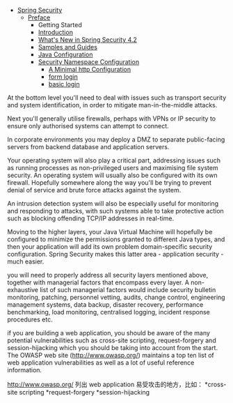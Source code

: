 - [Spring Security](/security/README.md)
  - [Preface](/security/preface/README.md)
    - Getting Started
    - [Introduction](/security/preface/introduction.md)
    - [What's New in Spring Security 4.2](/security/preface/whats-new.md)
    - [Samples and Guides](/security/preface/samples.md)
    - [Java Configuration](/security/preface/java-config.md)
    - [Security Namespace Configuration](/security/preface/namespace/README.md)
      - [A Minimal http Configuration](/security/preface/namespace/minimal-http.md)
      - [form login](/security/preface/namespace/form-login.md)
      - [basic login](/security/preface/namespace/basic-login.md)


At the bottom level you'll need to deal with issues such as transport security and system identification, in order to mitigate man-in-the-middle attacks.


Next you'll generally utilise firewalls, perhaps with VPNs or IP security to ensure only authorised systems can attempt to connect.


In corporate environments you may deploy a DMZ to separate public-facing servers from backend database and application servers.


Your operating system will also play a critical part, addressing issues such as running processes as non-privileged users and maximising file system security. An operating system will usually also be configured with its own firewall. Hopefully somewhere along the way you'll be trying to prevent denial of service and brute force attacks against the system.


An intrusion detection system will also be especially useful for monitoring and responding to attacks, with such systems able to take protective action such as blocking offending TCP/IP addresses in real-time.


Moving to the higher layers, your Java Virtual Machine will hopefully be configured to minimize the permissions granted to different Java types, and then your application will add its own problem domain-specific security configuration. Spring Security makes this latter area - application security - much easier.


you will need to properly address all security layers mentioned above, together with managerial factors that encompass every layer. A non-exhaustive list of such managerial factors would include security bulletin monitoring, patching, personnel vetting, audits, change control, engineering management systems, data backup, disaster recovery, performance benchmarking, load monitoring, centralised logging, incident response procedures etc.


if you are building a web application, you should be aware of the many potential vulnerabilities such as cross-site scripting, request-forgery and session-hijacking which you should be taking into account from the start. The OWASP web site (http://www.owasp.org/) maintains a top ten list of web application vulnerabilities as well as a lot of useful reference information.


http://www.owasp.org/ 列出 web application 易受攻击的地方，比如：
*cross-site scripting
*request-forgery
*session-hijacking
